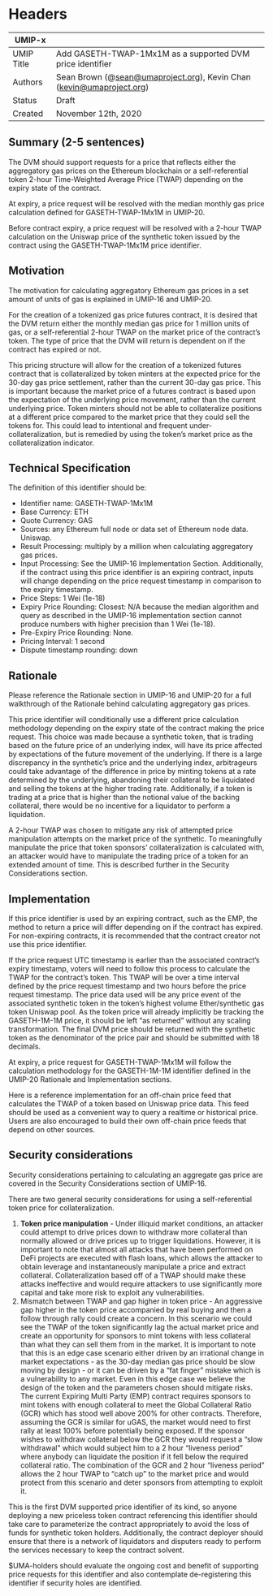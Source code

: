 # Headers
| UMIP-x     |                                                                                                                                          |
|------------|------------------------------------------------------------------------------------------------------------------------------------------|
| UMIP Title | Add GASETH-TWAP-1Mx1M as a supported DVM price identifier                                                                                                 |
| Authors    | Sean Brown (@sean@umaproject.org), Kevin Chan (kevin@umaproject.org)
| Status     | Draft                                                                                                                                   |
| Created    | November 12th, 2020                                                                                                                              |

## Summary (2-5 sentences)
The DVM should support requests for a price that reflects either the aggregatory gas prices on the Ethereum blockchain or a self-referential token 2-hour Time-Weighted Average Price (TWAP) depending on the expiry state of the contract.

At expiry, a price request will be resolved with the median monthly gas price calculation defined for GASETH-TWAP-1Mx1M in UMIP-20.

Before contract expiry, a price request will be resolved with a 2-hour TWAP calculation on the Uniswap price of the synthetic token issued by the contract using the GASETH-TWAP-1Mx1M price identifier.

## Motivation
The motivation for calculating aggregatory Ethereum gas prices in a set amount of units of gas is explained in UMIP-16 and UMIP-20.

For the creation of a tokenized gas price futures contract, it is desired that the DVM return either the monthly median gas price for 1 million units of gas, or a self-referential 2-hour TWAP on the market price of the contract’s token. The type of price that the DVM will return is dependent on if the contract has expired or not. 

This pricing structure will allow for the creation of a tokenized futures contract that is collateralized by token minters at the expected price for the 30-day gas price settlement, rather than the current 30-day gas price. This is important because the market price of a futures contract is based upon the expectation of the underlying price movement, rather than the current underlying price. Token minters should not be able to collateralize positions at a different price compared to the market price that they could sell the tokens for. This could lead to intentional and frequent under-collateralization, but is remedied by using the token’s market price as the collateralization indicator.

## Technical Specification

The definition of this identifier should be:
- Identifier name: GASETH-TWAP-1Mx1M
- Base Currency: ETH
- Quote Currency: GAS
- Sources: any Ethereum full node or data set of Ethereum node data. Uniswap. 
- Result Processing: multiply by a million when calculating aggregatory gas prices.
- Input Processing: See the UMIP-16 Implementation Section. Additionally, if the contract using this price identifier is an expiring contract, inputs will change depending on the price request timestamp in comparison to the expiry timestamp.
- Price Steps: 1 Wei (1e-18)
- Expiry Price Rounding: Closest: N/A because the median algorithm and query as described in the UMIP-16 implementation section cannot produce numbers with higher precision than 1 Wei (1e-18).
- Pre-Expiry Price Rounding: None.
- Pricing Interval: 1 second
- Dispute timestamp rounding: down

## Rationale

Please reference the Rationale section in UMIP-16 and UMIP-20 for a full walkthrough of the Rationale behind calculating aggregatory gas prices.

This price identifier will conditionally use a different price calculation methodology depending on the expiry state of the contract making the price request. This choice was made because a synthetic token, that is trading based on the future price of an underlying index, will have its price affected by expectations of the future movement of the underlying. If there is a large discrepancy in the synthetic’s price and the underlying index, arbitrageurs could take advantage of the difference in price by minting tokens at a rate determined by the underlying, abandoning their collateral to be liquidated and selling the tokens at the higher trading rate. Additionally, if a token is trading at a price that is higher than the notional value of the backing collateral, there would be no incentive for a liquidator to perform a liquidation.

A 2-hour TWAP was chosen to mitigate any risk of attempted price manipulation attempts on the market price of the synthetic. To meaningfully manipulate the price that token sponsors’ collateralization is calculated with, an attacker would have to manipulate the trading price of a token for an extended amount of time. This is described further in the Security Considerations section. 

## Implementation

If this price identifier is used by an expiring contract, such as the EMP, the method to return a price will differ depending on if the contract has expired. For non-expiring contracts, it is recommended that the contract creator not use this price identifier. 

If the price request UTC timestamp is earlier than the associated contract’s expiry timestamp, voters will need to follow this process to calculate the TWAP for the contract’s token. This TWAP will be over a time interval defined by the price request timestamp and two hours before the price request timestamp. The price data used will be any price event of the associated synthetic token in the token’s highest volume Ether/synthetic gas token Uniswap pool. As the token price will already implicitly be tracking the GASETH-1M-1M price, it should be left “as returned” without any scaling transformation. The final DVM price should be returned with the synthetic token as the denominator of the price pair and should be submitted with 18 decimals.  

At expiry, a price request for GASETH-TWAP-1Mx1M will follow the calculation methodology for the GASETH-1M-1M identifier defined in the UMIP-20 Rationale and Implementation sections.

Here is a reference implementation for an off-chain price feed that calculates the TWAP of a token based on Uniswap price data. This feed should be used as a convenient way to query a realtime or historical price. Users are also encouraged to build their own off-chain price feeds that depend on other sources.

## Security considerations

Security considerations pertaining to calculating an aggregate gas price are covered in the Security Considerations section of UMIP-16.

There are two general security considerations for using a self-referential token price for collateralization.

1. **Token price manipulation** - Under illiquid market conditions, an attacker could attempt to drive prices down to withdraw more collateral than normally allowed or drive prices up to trigger liquidations.  However, it is important to note that almost all attacks that have been performed on DeFi projects are executed with flash loans, which allows the attacker to obtain leverage and instantaneously manipulate a price and extract collateral.  Collateralization based off of a TWAP should make these attacks ineffective and would require attackers to use significantly more capital and take more risk to exploit any vulnerabilities.
2. Mismatch between TWAP and gap higher in token price - An aggressive gap higher in the token price accompanied by real buying and then a follow through rally could create a concern.  In this scenario we could see the TWAP of the token significantly lag the actual market price and create an opportunity for sponsors to mint tokens with less collateral than what they can sell them from in the market.  It is important to note that this is an edge case scenario either driven by an irrational change in market expectations - as the 30-day median gas price should be slow moving by design - or it can be driven by a “fat finger” mistake which is a vulnerability to any market.  Even in this edge case we believe the design of the token and the parameters chosen should mitigate risks.  The current Expiring Multi Party (EMP) contract requires sponsors to mint tokens with enough collateral to meet the Global Collateral Ratio (GCR) which has stood well above 200% for other contracts.  Therefore, assuming the GCR is similar for uGAS, the market would need to first rally at least 100% before potentially being exposed.  If the sponsor wishes to withdraw collateral below the GCR  they would request a “slow withdrawal” which would subject him to a 2 hour “liveness period” where anybody can liquidate the position if it fell below the required collateral ratio.  The combination of the GCR and 2 hour “liveness period” allows the 2 hour TWAP to “catch up” to the market price and would protect from this scenario and deter sponsors from attempting to exploit it.

This is the first DVM supported price identifier of its kind, so anyone deploying a new priceless token contract referencing this identifier should take care to parameterize the contract appropriately to avoid the loss of funds for synthetic token holders. Additionally, the contract deployer should ensure that there is a network of liquidators and disputers ready to perform the services necessary to keep the contract solvent.

$UMA-holders should evaluate the ongoing cost and benefit of supporting price requests for this identifier and also contemplate de-registering this identifier if security holes are identified.
